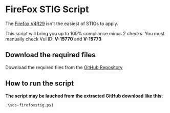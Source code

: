 # FireFox STIG Script

The [Firefox V4R29](https://dl.dod.cyber.mil/wp-content/uploads/stigs/zip/U_MOZ_FireFox_V4R29_STIG.zip) isn't the easiest of STIGs to apply. 

This script will bring you up to 100% compliance minus 2 checks. You must manually check Vul ID: **V-15770** and **V-15773**

## Download the required files

Download the required files from the [GitHub Repository](https://github.com/simeononsecurity/FireFox-STIG-Script)

## How to run the script

**The script may be lauched from the extracted GitHub download like this:**
```
.\sos-firefoxstig.ps1
```
